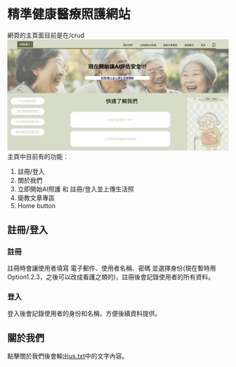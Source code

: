 # 精準健康醫療照護網站

網頁的主頁面目前是在/crud
![Main page](web_pic/main.png)
主頁中目前有的功能：
1. 註冊/登入
2. 關於我們
3. 立即開始AI照護 和 註冊/登入並上傳生活照
4. 衛教文章專區
5. Home button

## 註冊/登入
### 註冊
註冊時會讓使用者填寫 電子郵件、使用者名稱、密碼 並選擇身份(現在暫時用Option1.2.3，之後可以改成看護之類的)，註冊後會記錄使用者的所有資料。
### 登入
登入後會記錄使用者的身份和名稱，方便後續資料提供。

## 關於我們
點擊關於我們後會輸出[us.txt](apps/auth/static/text/us.txt)中的文字內容。
